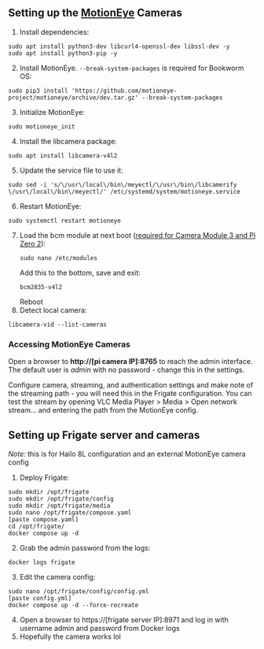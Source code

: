 ## Setting up the [MotionEye](https://raspberrytips.com/install-motioneye-on-raspberry-pi/) Cameras
1. Install dependencies:
```
sudo apt install python3-dev libcurl4-openssl-dev libssl-dev -y
sudo apt install python3-pip -y
```
2. Install MotionEye. ```--break-system-packages``` is required for Bookworm OS:
```
sudo pip3 install 'https://github.com/motioneye-project/motioneye/archive/dev.tar.gz' --break-system-packages
```
3. Initialize MotionEye:
```
sudo motioneye_init
```
4. Install the libcamera package:
```
sudo apt install libcamera-v4l2
```
5. Update the service file to use it:
```
sudo sed -i 's/\/usr\/local\/bin\/meyectl/\/usr\/bin\/libcamerify \/usr\/local\/bin\/meyectl/' /etc/systemd/system/motioneye.service
```
6. Restart MotionEye:
```
sudo systemctl restart motioneye
```
7. Load the bcm module at next boot ([required for Camera Module 3 and Pi Zero 2](https://github.com/motioneye-project/motioneyeos/issues/288)):
    ```
    sudo nano /etc/modules
    ```
    Add this to the bottom, save and exit:
    ```
    bcm2835-v4l2
    ```
    Reboot
8. Detect local camera:
```
libcamera-vid --list-cameras
```

### Accessing MotionEye Cameras
Open a browser to __http://[pi camera IP]:8765__ to reach the admin interface. The default user is _admin_ with no password - change this in the settings.

Configure camera, streaming, and authentication settings and make note of the streaming path - you will need this in the Frigate configuration. You can test the stream by opening VLC Media Player > Media > Open network stream... and entering the path from the MotionEye config.

## Setting up Frigate server and cameras
_Note:_ this is for Hailo 8L configuration and an external MotionEye camera config

1. Deploy Frigate:
```
sudo mkdir /opt/frigate
sudo mkdir /opt/frigate/config
sudo mkdir /opt/frigate/media
sudo nano /opt/frigate/compose.yaml
[paste compose.yaml]
cd /opt/frigate/
docker compose up -d
```
2. Grab the admin password from the logs:
```
docker logs frigate
```
3. Edit the camera config:
```
sudo nano /opt/frigate/config/config.yml
[paste config.yml]
docker compose up -d --force-recreate
```
4. Open a browser to https://[frigate server IP]:8971 and log in with username admin and password from Docker logs
5. Hopefully the camera works lol